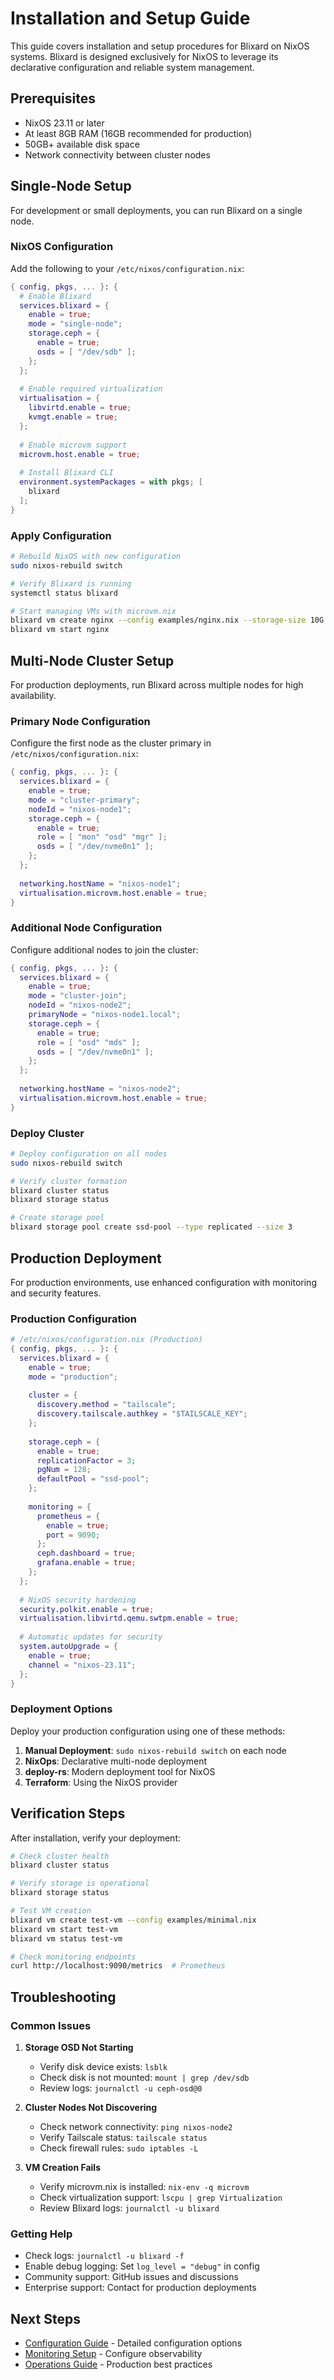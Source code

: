 # Installation and Setup Guide

This guide covers installation and setup procedures for Blixard on NixOS systems. Blixard is designed exclusively for NixOS to leverage its declarative configuration and reliable system management.

## Prerequisites

- NixOS 23.11 or later
- At least 8GB RAM (16GB recommended for production)
- 50GB+ available disk space
- Network connectivity between cluster nodes

## Single-Node Setup

For development or small deployments, you can run Blixard on a single node.

### NixOS Configuration

Add the following to your `/etc/nixos/configuration.nix`:

```nix
{ config, pkgs, ... }: {
  # Enable Blixard
  services.blixard = {
    enable = true;
    mode = "single-node";
    storage.ceph = {
      enable = true;
      osds = [ "/dev/sdb" ];
    };
  };
  
  # Enable required virtualization
  virtualisation = {
    libvirtd.enable = true;
    kvmgt.enable = true;
  };
  
  # Enable microvm support
  microvm.host.enable = true;
  
  # Install Blixard CLI
  environment.systemPackages = with pkgs; [
    blixard
  ];
}
```

### Apply Configuration

```bash
# Rebuild NixOS with new configuration
sudo nixos-rebuild switch

# Verify Blixard is running
systemctl status blixard

# Start managing VMs with microvm.nix
blixard vm create nginx --config examples/nginx.nix --storage-size 10G
blixard vm start nginx
```

## Multi-Node Cluster Setup

For production deployments, run Blixard across multiple nodes for high availability.

### Primary Node Configuration

Configure the first node as the cluster primary in `/etc/nixos/configuration.nix`:

```nix
{ config, pkgs, ... }: {
  services.blixard = {
    enable = true;
    mode = "cluster-primary";
    nodeId = "nixos-node1";
    storage.ceph = {
      enable = true;
      role = [ "mon" "osd" "mgr" ];
      osds = [ "/dev/nvme0n1" ];
    };
  };
  
  networking.hostName = "nixos-node1";
  virtualisation.microvm.host.enable = true;
}
```

### Additional Node Configuration

Configure additional nodes to join the cluster:

```nix
{ config, pkgs, ... }: {
  services.blixard = {
    enable = true;
    mode = "cluster-join";
    nodeId = "nixos-node2";
    primaryNode = "nixos-node1.local";
    storage.ceph = {
      enable = true;
      role = [ "osd" "mds" ];
      osds = [ "/dev/nvme0n1" ];
    };
  };
  
  networking.hostName = "nixos-node2";
  virtualisation.microvm.host.enable = true;
}
```

### Deploy Cluster

```bash
# Deploy configuration on all nodes
sudo nixos-rebuild switch

# Verify cluster formation
blixard cluster status
blixard storage status

# Create storage pool
blixard storage pool create ssd-pool --type replicated --size 3
```

## Production Deployment

For production environments, use enhanced configuration with monitoring and security features.

### Production Configuration

```nix
# /etc/nixos/configuration.nix (Production)
{ config, pkgs, ... }: {
  services.blixard = {
    enable = true;
    mode = "production";
    
    cluster = {
      discovery.method = "tailscale";
      discovery.tailscale.authkey = "$TAILSCALE_KEY";
    };
    
    storage.ceph = {
      enable = true;
      replicationFactor = 3;
      pgNum = 128;
      defaultPool = "ssd-pool";
    };
    
    monitoring = {
      prometheus = {
        enable = true;
        port = 9090;
      };
      ceph.dashboard = true;
      grafana.enable = true;
    };
  };
  
  # NixOS security hardening
  security.polkit.enable = true;
  virtualisation.libvirtd.qemu.swtpm.enable = true;
  
  # Automatic updates for security
  system.autoUpgrade = {
    enable = true;
    channel = "nixos-23.11";
  };
}
```

### Deployment Options

Deploy your production configuration using one of these methods:

1. **Manual Deployment**: `sudo nixos-rebuild switch` on each node
2. **NixOps**: Declarative multi-node deployment
3. **deploy-rs**: Modern deployment tool for NixOS
4. **Terraform**: Using the NixOS provider

## Verification Steps

After installation, verify your deployment:

```bash
# Check cluster health
blixard cluster status

# Verify storage is operational
blixard storage status

# Test VM creation
blixard vm create test-vm --config examples/minimal.nix
blixard vm start test-vm
blixard vm status test-vm

# Check monitoring endpoints
curl http://localhost:9090/metrics  # Prometheus
```

## Troubleshooting

### Common Issues

1. **Storage OSD Not Starting**
   - Verify disk device exists: `lsblk`
   - Check disk is not mounted: `mount | grep /dev/sdb`
   - Review logs: `journalctl -u ceph-osd@0`

2. **Cluster Nodes Not Discovering**
   - Check network connectivity: `ping nixos-node2`
   - Verify Tailscale status: `tailscale status`
   - Check firewall rules: `sudo iptables -L`

3. **VM Creation Fails**
   - Verify microvm.nix is installed: `nix-env -q microvm`
   - Check virtualization support: `lscpu | grep Virtualization`
   - Review Blixard logs: `journalctl -u blixard`

### Getting Help

- Check logs: `journalctl -u blixard -f`
- Enable debug logging: Set `log_level = "debug"` in config
- Community support: GitHub issues and discussions
- Enterprise support: Contact for production deployments

## Next Steps

- [Configuration Guide](configuration.md) - Detailed configuration options
- [Monitoring Setup](monitoring.md) - Configure observability
- [Operations Guide](../administrator-guide/production-deployment.md) - Production best practices
